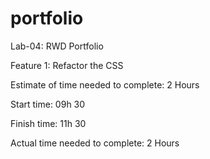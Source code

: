 # portfolio


Lab-04: RWD Portfolio

Feature 1: Refactor the CSS



Estimate of time needed to complete: 2 Hours

Start time: 09h 30

Finish time: 11h 30

Actual time needed to complete: 2 Hours
